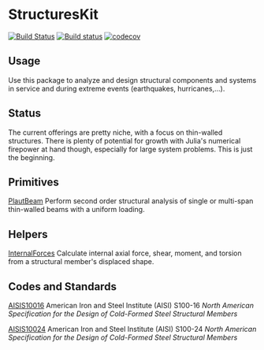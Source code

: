 # StructuresKit

[![Build Status](https://travis-ci.org/runtosolve/StructuresKit.jl.svg?branch=master)](https://travis-ci.org/runtosolve/StructuresKit.jl)
[![Build status](https://ci.appveyor.com/api/projects/status/idfm6woehn70umgn?svg=true)](https://ci.appveyor.com/project/cristophermoen/structureskit-jl)
[![codecov](https://codecov.io/gh/runtosolve/StructuresKit.jl/branch/master/graph/badge.svg)](https://codecov.io/gh/runtosolve/StructuresKit.jl)


## Usage
Use this package to analyze and design structural components and systems in service and during extreme events (earthquakes, hurricanes,...).   

## Status
The current offerings are pretty niche, with a focus on thin-walled structures.  There is plenty of potential for growth with Julia's numerical firepower at hand though, especially for large system problems.  This is just the beginning.

## Primitives

[PlautBeam](https://github.com/runtosolve/StructuresKit.jl/blob/master/docs/PlautBeam/PlautBeam.md)
Perform second order structural analysis of single or multi-span thin-walled beams with a uniform loading.  

## Helpers

[InternalForces](https://github.com/runtosolve/StructuresKit.jl/blob/master/docs/InternalForces/InternalForces.md)
Calculate internal axial force, shear, moment, and torsion from a structural member's displaced shape.

## Codes and Standards

[AISIS10016](https://github.com/runtosolve/StructuresKit.jl/blob/master/docs/AISIS10016/AISIS10016.md)
American Iron and Steel Institute (AISI) S100-16 *North American Specification for the Design of Cold-Formed Steel Structural Members*

[AISIS10024](https://github.com/runtosolve/StructuresKit.jl/blob/master/docs/AISIS10024/AISIS10024.md)
American Iron and Steel Institute (AISI) S100-24 *North American Specification for the Design of Cold-Formed Steel Structural Members*
